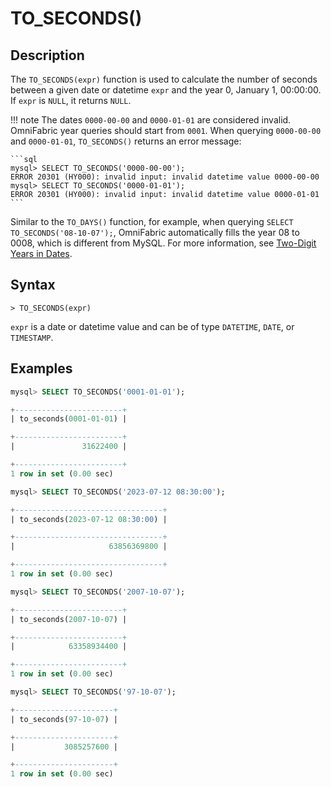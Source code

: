 # **TO_SECONDS()**

## **Description**

The `TO_SECONDS(expr)` function is used to calculate the number of seconds between a given date or datetime `expr` and the year 0, January 1, 00:00:00. If `expr` is `NULL`, it returns `NULL`.

!!! note
    The dates `0000-00-00` and `0000-01-01` are considered invalid. OmniFabric year queries should start from `0001`. When querying `0000-00-00` and `0000-01-01`, `TO_SECONDS()` returns an error message:

    ```sql
    mysql> SELECT TO_SECONDS('0000-00-00');
    ERROR 20301 (HY000): invalid input: invalid datetime value 0000-00-00
    mysql> SELECT TO_SECONDS('0000-01-01');
    ERROR 20301 (HY000): invalid input: invalid datetime value 0000-01-01
    ```

Similar to the `TO_DAYS()` function, for example, when querying `SELECT TO_SECONDS('08-10-07');`, OmniFabric automatically fills the year 08 to 0008, which is different from MySQL. For more information, see [Two-Digit Years in Dates](../../Data-Types/date-time-data-types/year-type.md).

## **Syntax**

```
> TO_SECONDS(expr)
```

`expr` is a date or datetime value and can be of type `DATETIME`, `DATE`, or `TIMESTAMP`.

## **Examples**

```sql
mysql> SELECT TO_SECONDS('0001-01-01');

+------------------------+
| to_seconds(0001-01-01) |

+------------------------+
|               31622400 |

+------------------------+
1 row in set (0.00 sec)

mysql> SELECT TO_SECONDS('2023-07-12 08:30:00');

+---------------------------------+
| to_seconds(2023-07-12 08:30:00) |

+---------------------------------+
|                     63856369800 |

+---------------------------------+
1 row in set (0.00 sec)

mysql> SELECT TO_SECONDS('2007-10-07');

+------------------------+
| to_seconds(2007-10-07) |

+------------------------+
|            63358934400 |

+------------------------+
1 row in set (0.00 sec)

mysql> SELECT TO_SECONDS('97-10-07');

+----------------------+
| to_seconds(97-10-07) |

+----------------------+
|           3085257600 |

+----------------------+
1 row in set (0.00 sec)
```
